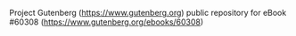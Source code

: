 Project Gutenberg (https://www.gutenberg.org) public repository for eBook #60308 (https://www.gutenberg.org/ebooks/60308)
